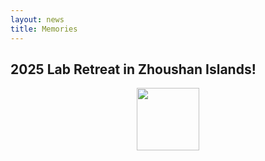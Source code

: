 ```yaml
---
layout: news
title: Memories
---
```


## 2025 Lab Retreat in Zhoushan Islands!

<div align="center">
  <img src="/assets/img/cover.jpg" height="100">  
</div>
